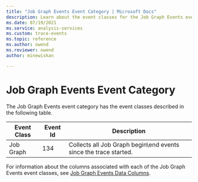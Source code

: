 ```yaml
---
title: "Job Graph Events Event Category | Microsoft Docs"
description: Learn about the event classes for the Job Graph Events event category.
ms.date: 07/19/2021
ms.service: analysis-services
ms.custom: trace-events
ms.topic: reference
ms.author: owend
ms.reviewer: owend
author: minewiskan

---
```

# Job Graph Events Event Category

  The Job Graph Events event category has the event classes described in the following table.  
  
|Event Class|Event Id|Description|  
|-----------------|--------------|-----------------|  
|Job Graph|134|Collects all Job Graph begin\end events since the trace started.|  

For information about the columns associated with each of the Job Graph Events event classes, see [Job Graph Events Data Columns](jobgraph-events-data-columns.md).
